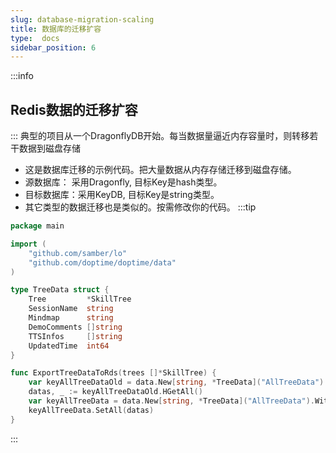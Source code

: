```yaml
---
slug: database-migration-scaling
title: 数据库的迁移扩容
type:  docs
sidebar_position: 6
---
```


:::info
## Redis数据的迁移扩容
:::
典型的项目从一个DragonflyDB开始。每当数据量逼近内存容量时，则转移若干数据到磁盘存储
- 这是数据库迁移的示例代码。把大量数据从内存存储迁移到磁盘存储。
- 源数据库： 采用Dragonfly, 目标Key是hash类型。
- 目标数据库：采用KeyDB, 目标Key是string类型。
- 其它类型的数据迁移也是类似的。按需修改你的代码。
:::tip 
```go
package main

import (
	"github.com/samber/lo"
	"github.com/doptime/doptime/data"
)

type TreeData struct {
	Tree         *SkillTree
	SessionName  string
	Mindmap      string
	DemoComments []string
	TTSInfos     []string
	UpdatedTime  int64
}

func ExportTreeDataToRds(trees []*SkillTree) {
	var keyAllTreeDataOld = data.New[string, *TreeData]("AllTreeData")
	datas, _ := keyAllTreeDataOld.HGetAll()
	var keyAllTreeData = data.New[string, *TreeData]("AllTreeData").WithRedis("mmuEvo")
	keyAllTreeData.SetAll(datas)
}
```
:::
